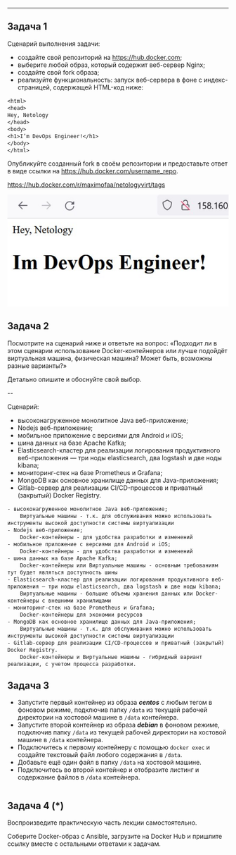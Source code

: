 ---

## Задача 1

Сценарий выполнения задачи:

- создайте свой репозиторий на https://hub.docker.com;
- выберите любой образ, который содержит веб-сервер Nginx;
- создайте свой fork образа;
- реализуйте функциональность:
запуск веб-сервера в фоне с индекс-страницей, содержащей HTML-код ниже:
```
<html>
<head>
Hey, Netology
</head>
<body>
<h1>I’m DevOps Engineer!</h1>
</body>
</html>
```
Опубликуйте созданный fork в своём репозитории и предоставьте ответ в виде ссылки на https://hub.docker.com/username_repo.  

https://hub.docker.com/r/maximofaa/netologyvirt/tags

![nginx](https://github.com/MaximovAA/devops_netology_term/blob/main/nginx1.jpg "Пример вывода команд")


## Задача 2

Посмотрите на сценарий ниже и ответьте на вопрос:
«Подходит ли в этом сценарии использование Docker-контейнеров или лучше подойдёт виртуальная машина, физическая машина? Может быть, возможны разные варианты?»

Детально опишите и обоснуйте свой выбор.

--

Сценарий:

- высоконагруженное монолитное Java веб-приложение;
- Nodejs веб-приложение;
- мобильное приложение c версиями для Android и iOS;
- шина данных на базе Apache Kafka;
- Elasticsearch-кластер для реализации логирования продуктивного веб-приложения — три ноды elasticsearch, два logstash и две ноды kibana;
- мониторинг-стек на базе Prometheus и Grafana;
- MongoDB как основное хранилище данных для Java-приложения;
- Gitlab-сервер для реализации CI/CD-процессов и приватный (закрытый) Docker Registry.

```
- высоконагруженное монолитное Java веб-приложение;
    Виртуальные машины - т.к. для обслуживания можно использовать инструменты высокой доступности системы виртуализации
- Nodejs веб-приложение;
    Docker-контейнеры - для удобства разработки и изменений
- мобильное приложение c версиями для Android и iOS;
    Docker-контейнеры - для удобства разработки и изменений
- шина данных на базе Apache Kafka;
    Docker-контейнеры или Виртуальные машины - основным требованиям тут будет являться доступность шины
- Elasticsearch-кластер для реализации логирования продуктивного веб-приложения — три ноды elasticsearch, два logstash и две ноды kibana;
    Виртуальные машины - большие объемы хранения данных или Docker-контейнеры с внешними хранилищами
- мониторинг-стек на базе Prometheus и Grafana;
    Docker-контейнеры для экономии ресурсов
- MongoDB как основное хранилище данных для Java-приложения;
    Виртуальные машины - т.к. для обслуживания можно использовать инструменты высокой доступности системы виртуализации
- Gitlab-сервер для реализации CI/CD-процессов и приватный (закрытый) Docker Registry.
    Docker-контейнеры и Виртуальные машины - гибридный вариант реализации, с учетом процесса разработки.
```


## Задача 3

- Запустите первый контейнер из образа ***centos*** c любым тегом в фоновом режиме, подключив папку ```/data``` из текущей рабочей директории на хостовой машине в ```/data``` контейнера.
- Запустите второй контейнер из образа ***debian*** в фоновом режиме, подключив папку ```/data``` из текущей рабочей директории на хостовой машине в ```/data``` контейнера.
- Подключитесь к первому контейнеру с помощью ```docker exec``` и создайте текстовый файл любого содержания в ```/data```.
- Добавьте ещё один файл в папку ```/data``` на хостовой машине.
- Подключитесь во второй контейнер и отобразите листинг и содержание файлов в ```/data``` контейнера.

```

```

## Задача 4 (*)

Воспроизведите практическую часть лекции самостоятельно.

Соберите Docker-образ с Ansible, загрузите на Docker Hub и пришлите ссылку вместе с остальными ответами к задачам.

```

```

